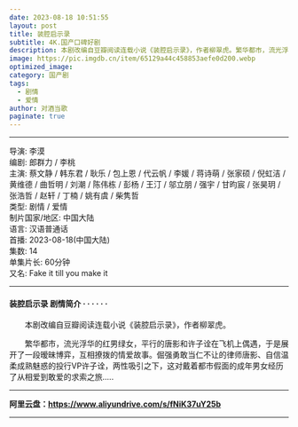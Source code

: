 ```yaml
---
date: 2023-08-18 10:51:55
layout: post
title: 装腔启示录
subtitle: 4K.国产口碑好剧
description: 本剧改编自豆瓣阅读连载小说《装腔启示录》，作者柳翠虎。繁华都市，流光浮华的红男绿女，平行的唐影和许子诠在飞机上偶遇，于是展开了一段暧昧博弈，互相撩拨的情爱故事...
image: https://pic.imgdb.cn/item/65129a44c458853aefe0d200.webp
optimized_image: 
category: 国产剧
tags:
  - 剧情
  - 爱情
author: 对酒当歌
paginate: true
---
```


---

导演: 李漠  
编剧: 郎群力 / 李桃  
主演: 蔡文静 / 韩东君 / 耿乐 / 包上恩 / 代云帆 / 李媛 / 蒋诗萌 / 张家硕 / 倪虹洁 / 黄维德 / 曲哲明 / 刘潮 / 陈伟栋 / 彭杨 / 王汀 / 邬立朋 / 强宇 / 甘昀宸 / 张昊玥 / 张浩哲 / 赵轩 / 丁楠 / 姚有虞 / 柴隽哲  
类型: 剧情 / 爱情  
制片国家/地区: 中国大陆  
语言: 汉语普通话  
首播: 2023-08-18(中国大陆)  
集数: 14  
单集片长: 60分钟  
又名: Fake it till you make it  

---

#### 装腔启示录 剧情简介 · · · · · ·

　　本剧改编自豆瓣阅读连载小说《装腔启示录》，作者柳翠虎。

　　繁华都市，流光浮华的红男绿女，平行的唐影和许子诠在飞机上偶遇，于是展开了一段暧昧博弈，互相撩拨的情爱故事。倔强勇敢当仁不让的律师唐影、自信温柔成熟魅惑的投行VP许子诠，两性吸引之下，这对戴着都市假面的成年男女经历 了从相爱到敢爱的求索之旅.....

---

**阿里云盘：<https://www.aliyundrive.com/s/fNiK37uY25b>**

---
